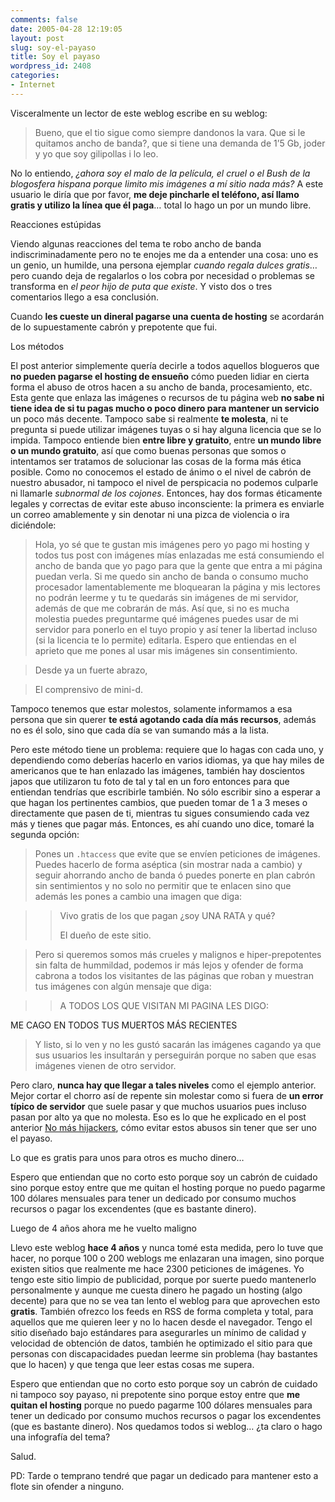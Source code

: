 ```yaml
---
comments: false
date: 2005-04-28 12:19:05
layout: post
slug: soy-el-payaso
title: Soy el payaso
wordpress_id: 2408
categories:
- Internet
---
```


Visceralmente un lector de este weblog escribe en su weblog:





> Bueno, que el tio sigue como siempre dandonos la vara. Que si le quitamos ancho de banda?, que si tiene una demanda de 1’5 Gb, joder y yo que soy gilipollas i lo leo.





No lo entiendo, _¿ahora soy el malo de la película, el cruel o el Bush de la blogosfera hispana porque limito mis imágenes a mí sitio nada más?_ A este usuario le diría que por favor, **me deje pincharle el teléfono, así llamo gratis y utilizo la línea que él paga**… total lo hago un por un mundo libre.





Reacciones estúpidas





Viendo algunas reacciones del tema te robo ancho de banda indiscriminadamente pero no te enojes me da a entender una cosa: uno es un genio, un humilde, una persona ejemplar _cuando regala dulces gratis_… pero cuando deja de regalarlos o los cobra por necesidad o problemas se transforma en _el peor hijo de puta que existe_. Y visto dos o tres comentarios llego a esa conclusión.





Cuando **les cueste un dineral pagarse una cuenta de hosting** se acordarán de lo supuestamente cabrón y prepotente que fui.





Los métodos





El post anterior simplemente quería decirle a todos aquellos blogueros que **no pueden pagarse el hosting de ensueño** cómo pueden lidiar en cierta forma el abuso de otros hacen a su ancho de banda, procesamiento, etc. Esta gente que enlaza las imágenes o recursos de tu página web **no sabe ni tiene idea de si tu pagas mucho o poco dinero para mantener un servicio** un poco más decente. Tampoco sabe si realmente **te molesta**, ni te pregunta si puede utilizar imágenes tuyas o si hay alguna licencia que se lo impida. Tampoco entiende bien **entre libre y gratuito**, entre **un mundo libre o un mundo gratuito**, así que como buenas personas que somos o intentamos ser tratamos de solucionar las cosas de la forma más ética posible. Como no conocemos el estado de ánimo o el nivel de cabrón de nuestro abusador, ni tampoco el nivel de perspicacia no podemos culparle ni llamarle _subnormal de los cojones_. Entonces, hay dos formas éticamente legales y correctas de evitar este abuso inconsciente: la primera es enviarle un correo amablemente y sin denotar ni una pizca de violencia o ira diciéndole:





> Hola, yo sé que te gustan mis imágenes pero yo pago mi hosting y todos tus post con imágenes mías enlazadas me está consumiendo el ancho de banda que yo pago para que la gente que entra a mi página puedan verla. Si me quedo sin ancho de banda o consumo mucho procesador lamentablemente me bloquearan la página y mis lectores no podrán leerme y tu te quedarás sin imágenes de mi servidor, además de que me cobrarán de más. Así que, si no es mucha molestia puedes preguntarme qué imágenes puedes usar de mi servidor para ponerlo en el tuyo propio y así tener la libertad incluso (si la licencia te lo permite) editarla. Espero que entiendas en el aprieto que me pones al usar mis imágenes sin consentimiento.
> 
> 


> 
> Desde ya un fuerte abrazo,
> 
> 


> 
> El comprensivo de mini-d.





Tampoco tenemos que estar molestos, solamente informamos a esa persona que sin querer **te está agotando cada día más recursos**, además no es él solo, sino que cada día se van sumando más a la lista.





Pero este método tiene un problema: requiere que lo hagas con cada uno, y dependiendo como deberías hacerlo en varios idiomas, ya que hay miles de americanos que te han enlazado las imágenes, también hay doscientos japos que utilizaron tu foto de tal y tal en un foro entonces para que entiendan tendrías que escribirle también. No sólo escribir sino a esperar a que hagan los pertinentes cambios, que pueden tomar de 1 a 3 meses o directamente que pasen de ti, mientras tu sigues consumiendo cada vez más y tienes que pagar más. Entonces, es ahí cuando uno dice, tomaré la segunda opción:





> Pones un `.htaccess` que evite que se envíen peticiones de imágenes. Puedes hacerlo de forma aséptica (sin mostrar nada a cambio) y seguir ahorrando ancho de banda ó puedes ponerte en plan cabrón sin sentimientos y no solo no permitir que te enlacen sino que además les pones a cambio una imagen que diga:
> 
> 


>
>> Vivo gratis de los que pagan ¿soy UNA RATA y qué?
>> 
>> El dueño de este sitio.
> 
> 


> 
> Pero si queremos somos más crueles y malignos e hiper-prepotentes sin falta de hummildad, podemos ir más lejos y ofender de forma cabrona a todos los visitantes de las páginas que roban y muestran tus imágenes con algún mensaje que diga:
> 
> 


>
>> A TODOS LOS QUE VISITAN MI PAGINA LES DIGO:  

ME CAGO EN TODOS TUS MUERTOS MÁS RECIENTES
> 
> 


> 
> Y listo, si lo ven y no les gustó sacarán las imágenes cagando ya que sus usuarios les insultarán y perseguirán porque no saben que esas imágenes vienen de otro servidor.





Pero claro, **nunca hay que llegar a tales niveles** como el ejemplo anterior. Mejor cortar el chorro así de repente sin molestar como si fuera de **un error típico de servidor** que suele pasar y que muchos usuarios pues incluso pasan por alto ya que no molesta. Eso es lo que he explicado en el post anterior [No más hijackers](http://www.minid.net/archivos/categorias/anuncios_de_minid/no_mas_hijackers.php), cómo evitar estos abusos sin tener que ser uno el payaso.





Lo que es gratis para unos para otros es mucho dinero…





Espero que entiendan que no corto esto porque soy un cabrón de cuidado sino porque estoy entre que me quitan el hosting porque no puedo pagarme 100 dólares mensuales para tener un dedicado por consumo muchos recursos o pagar los excendentes (que es bastante dinero).





Luego de 4 años ahora me he vuelto maligno





Llevo este weblog **hace 4 años** y nunca tomé esta medida, pero lo tuve que hacer, no porque 100 o 200 weblogs me enlazaran una imagen, sino porque existen sitios que realmente me hace 2300 peticiones de imágenes. Yo tengo este sitio limpio de publicidad, porque por suerte puedo mantenerlo personalmente y aunque me cuesta dinero he pagado un hosting (algo decente) para que no se vea tan lento el weblog para que aprovechen esto **gratis**. También ofrezco los feeds en RSS de forma completa y total, para aquellos que me quieren leer y no lo hacen desde el navegador. Tengo el sitio diseñado bajo estándares para asegurarles un mínimo de calidad y velocidad de obtención de datos, también he optimizado el sitio para que personas con discapacidades puedan leerme sin problema (hay bastantes que lo hacen) y que tenga que leer estas cosas me supera.





Espero que entiendan que no corto esto porque soy un cabrón de cuidado ni tampoco soy payaso, ni prepotente sino porque estoy entre que **me quitan el hosting** porque no puedo pagarme 100 dólares mensuales para tener un dedicado por consumo muchos recursos o pagar los excendentes (que es bastante dinero). Nos quedamos todos si weblog… ¿ta claro o hago una infografía del tema?





Salud.





PD: Tarde o temprano tendré que pagar un dedicado para mantener esto a flote sin ofender a ninguno.




 
